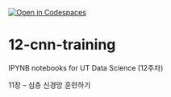 [![Open in Codespaces](https://classroom.github.com/assets/launch-codespace-2972f46106e565e64193e422d61a12cf1da4916b45550586e14ef0a7c637dd04.svg)](https://classroom.github.com/open-in-codespaces?assignment_repo_id=17253638)
# 12-cnn-training

IPYNB notebooks for UT Data Science (12주차)

11장 – 심층 신경망 훈련하기
